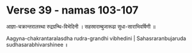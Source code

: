 # Verse 39 - namas 103-107

आज्ञा-चक्रान्तरालस्था रुद्रग्रन्थि-विभेदिनी ।
सहस्राराम्बुजारूढा सुधा-साराभिवर्षिणी ॥ 

Aagyna-chakrantaralasdha rudra-grandhi vibhedini |
Sahasraranbujaruda sudhasarabhivarshinee ॥


